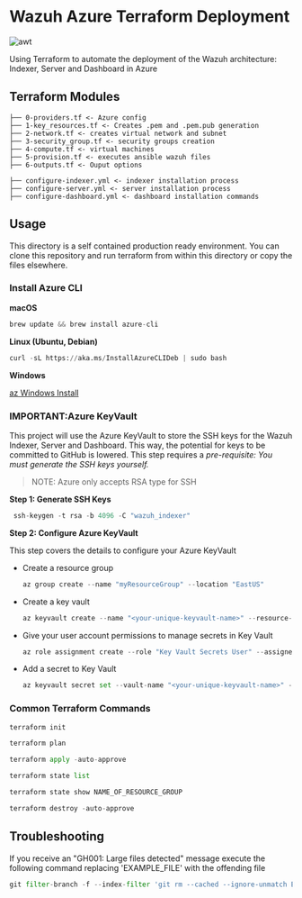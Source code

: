 # Wazuh Azure Terraform Deployment

![awt](https://github.com/datboyblu3/azure_wazuh_terraform/assets/95729902/6e5523c4-9b6c-4aee-80fd-ea68e7d2f922)



Using Terraform to automate the deployment of the Wazuh architecture: Indexer, Server and Dashboard in Azure

## Terraform Modules
```
├── 0-providers.tf <- Azure config
├── 1-key_resources.tf <- Creates .pem and .pem.pub generation
├── 2-network.tf <- creates virtual network and subnet
├── 3-security_group.tf <- security groups creation
├── 4-compute.tf <- virtual machines
├── 5-provision.tf <- executes ansible wazuh files
├── 6-outputs.tf <- Ouput options
```

```
├── configure-indexer.yml <- indexer installation process
├── configure-server.yml <- server installation process
├── configure-dashboard.yml <- dashboard installation commands
```

## Usage

This directory is a self contained production ready environment. You can clone
this repository and run terraform from within this directory or copy the files
elsewhere.

### Install Azure CLI

**macOS**
```python
brew update && brew install azure-cli
```

**Linux (Ubuntu, Debian)**
```python
curl -sL https://aka.ms/InstallAzureCLIDeb | sudo bash
```
**Windows**

[az Windows Install](https://learn.microsoft.com/en-us/cli/azure/install-azure-cli-windows?tabs=azure-cli)

### IMPORTANT:Azure KeyVault

This project will use the Azure KeyVault to store the SSH keys for the Wazuh Indexer, Server and Dashboard. This way, the potential for keys to be committed to GitHub is lowered.
This step requires a *pre-requisite: You must generate the SSH keys yourself.* 
> NOTE: Azure only accepts RSA type for SSH

**Step 1: Generate SSH Keys**
```python
 ssh-keygen -t rsa -b 4096 -C "wazuh_indexer"
```

**Step 2: Configure Azure KeyVault**

This step covers the details to configure your Azure KeyVault

- Create a resource group
  ```python
  az group create --name "myResourceGroup" --location "EastUS"
  ```
- Create a key vault
  ```python
  az keyvault create --name "<your-unique-keyvault-name>" --resource-group "myResourceGroup" --enable-rbac-authorization
  ```
- Give your user account permissions to manage secrets in Key Vault
  ```python
  az role assignment create --role "Key Vault Secrets User" --assignee "<your-email-address>" --scope "/subscriptions/<subscription-id>/resourceGroups/<resource-group-name>/providers/Microsoft.KeyVault/vaults/<your-unique-keyvault-name>"
  ```
- Add a secret to Key Vault
  ```python
  az keyvault secret set --vault-name "<your-unique-keyvault-name>" --name "ExamplePassword" --value "hVFkk965BuUv"
  ```



### Common Terraform Commands

```python
terraform init
```

```python
terraform plan
```

```python
terraform apply -auto-approve
```

```python
terraform state list
```

```python
terraform state show NAME_OF_RESOURCE_GROUP
```

```python
terraform destroy -auto-approve
```

## Troubleshooting

If you receive an "GH001: Large files detected" message execute the following command replacing 'EXAMPLE_FILE' with the offending file
```python
git filter-branch -f --index-filter 'git rm --cached --ignore-unmatch EXAMPLE_FILE'
```

